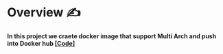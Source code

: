 # Overview ✍️

<b>In this project we craete docker image that support Multi Arch and push into Docker hub   [[Code]](https://hub.docker.com/r/shivansh90/flaskapp) 
</b>
